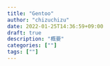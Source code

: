 ```yaml
---
title: "Gentoo"
author: "chizuchizu"
date: 2022-01-25T14:36:59+09:00
draft: true
description: "概要"
categories: [""]
tags: [""]
---
```


